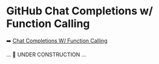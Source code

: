 # GitHub Chat Completions w/ Function Calling

➡️ [Chat Completions W/ Function Calling](todo.md#chapter-13-github-model-chat-completions-w-function-calling)

... 🚧 UNDER CONSTRUCTION ...  
